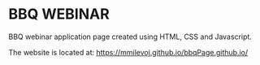 # BBQ WEBINAR
BBQ webinar application page created using HTML, CSS and Javascript.

The website is located at: https://mmilevoj.github.io/bbqPage.github.io/
